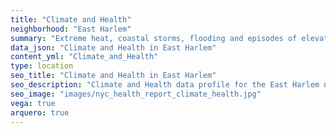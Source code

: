 ```yaml
---
title: "Climate and Health"
neighborhood: "East Harlem"
summary: "Extreme heat, coastal storms, flooding and episodes of elevated ozone are climate-related hazards that may increase with climate change and have important public health impacts in New York City. Extreme weather can cause power outages, which also threaten public health. This report provides neighborhood indicators of climate-related hazards, vulnerability and health impacts."
data_json: "Climate and Health in East Harlem"
content_yml: "Climate_and_Health"
type: location
seo_title: "Climate and Health in East Harlem"
seo_description: "Climate and Health data profile for the East Harlem neighborhood of NYC."
seo_image: "images/nyc_health_report_climate_health.jpg"
vega: true
arquero: true
---
```

